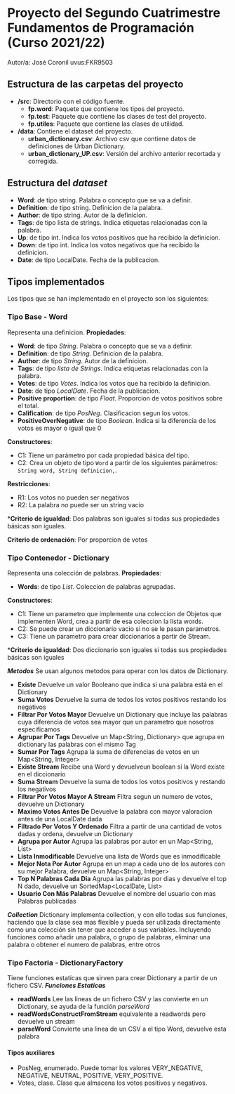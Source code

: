 # Proyecto del Segundo Cuatrimestre Fundamentos de Programación (Curso 2021/22)
Autor/a: José Coronil   uvus:FKR9503


## Estructura de las carpetas del proyecto

* **/src**: Directorio con el código fuente.
  * **fp.word**: Paquete que contiene los tipos del proyecto.
  * **fp.test**: Paquete que contiene las clases de test del proyecto.
  * **fp.utiles**:  Paquete que contiene las clases de utilidad. 
* **/data**: Contiene el dataset del proyecto.
    * **urban_dictionary.csv**: Archivo csv que contiene datos de definiciones de Urban Dictionary.
    * **urban_dictionary_UP.csv**: Versión del archivo anterior recortada y corregida.
    
## Estructura del *dataset*
* **Word**: de tipo string. Palabra o concepto que se va a definir.
* **Definition**: de tipo string. Definicion de la palabra.
* **Author**: de tipo string. Autor de la definicion.
* **Tags**: de tipo lista de strings. Indica etiquetas relacionadas con la palabra.
* **Up**: de tipo int. Indica los votos positivos que ha recibido la definicion.
* **Down**: de tipo int. Indica los votos negativos que ha recibido la definicion.
* **Date**: de tipo LocalDate. Fecha de la publicacion.



## Tipos implementados

Los tipos que se han implementado en el proyecto son los siguientes:

### Tipo Base - Word
Representa una definicion.
**Propiedades**:

* **Word**: de tipo _String_. Palabra o concepto que se va a definir.
* **Definition**: de tipo _String_. Definicion de la palabra.
* **Author**: de tipo _String_. Autor de la definicion.
* **Tags**: de tipo _lista de Strings_. Indica etiquetas relacionadas con la palabra.
* **Votes**: de tipo _Votes_. Indica los votos que ha recibido la definicion.
* **Date**: de tipo _LocalDate_. Fecha de la publicacion.
* **Positive proportion**: de tipo _Float_. Proporcion de votos positivos sobre el total.
* **Calification**: de tipo _PosNeg_. Clasificacion segun los votos.
* **PositiveOverNegative**: de tipo _Boolean_. Indica si la diferencia de los votos es mayor o igual que 0


**Constructores**: 

- C1: Tiene un parámetro por cada propiedad básica del tipo.
- C2: Crea un objeto de tipo ```Word``` a partir de los siguientes parámetros: ```String word, String definicion,```.

**Restricciones**:
 
- R1: Los votos no pueden ser negativos
- R2: La palabra no puede ser un string vacio

***Criterio de igualdad**: Dos palabras son iguales si todas sus propiedades básicas son iguales.

**Criterio de ordenación**: Por proporcion de votos


### Tipo Contenedor - Dictionary 
Representa una colección de palabras.
**Propiedades**:

* **Words**: de tipo _List<Word>_. Coleccion de palabras agrupadas.



**Constructores**: 

- C1: Tiene un parametro que implemente una coleccion de Objetos que implementen Word, crea a partir de esa coleccion la lista words.
- C2: Se puede crear un diccionario vacio si no se le pasan parametros.
- C3: Tiene un parametro para crear diccionarios a partir de Stream.



***Criterio de igualdad**: Dos diccionario son iguales si todas sus propiedades básicas son iguales

***Metodos*** Se usan algunos metodos para operar con los datos de Dictionary.

* **Existe** Devuelve un valor Booleano que indica si una palabra está en el Dictionary
* **Suma Votos** Devuelve la suma de todos los votos positivos restando los negativos
* **Filtrar Por Votos Mayor** Devuelve un Dictionary que incluye las palabras cuya diferencia de votos sea mayor que un parametro que nosotros especificamos
* **Agrupar Por Tags** Devuelve un Map<String, Dictionary> que agrupa en dictionary las palabras con el mismo Tag
* **Sumar Por Tags** Agrupa la suma de diferencias de votos en un Map<String, Integer>
* **Existe Stream** Recibe una Word y devuelveun boolean si la Word existe en el diccionario
* **Suma Stream** Devuelve la suma de todos los votos positivos y restando los negativos
* **Filtrar Por Votos Mayor A Stream** Filtra segun un numero de votos, devuelve un Dictionary 
* **Maximo Votos Antes De** Devuelve la palabra con mayor valoracion antes de una LocalDate dada
* **Filtrado Por Votos Y Ordenado** Filtra a partir de una cantidad de votos dadas y ordena, devuelve un Dictionary
* **Agrupa por Autor** Agrupa las palabras por autor en un Map<String, List<Word>>
* **Lista Inmodificable** Devuelve una lista de Words que es inmodificable
* **Mejor Nota Por Autor** Agrupa en un map a cada uno de los autores con su mejor Palabra, devuelve un Map<String, Integer>
* **Top N Palabras Cada Dia** Agrupa las palabras por dias y devuelve el top N dado, devuelve un SortedMap<LocalDate, List<Word>>
* **Usuario Con Más Palabras** Devuelve el nombre del usuario con mas Palabras  publicadas


***Collection*** Dictionary implementa collection, y con ello todas sus funciones, haciendo que la clase sea mas flexible y pueda ser utilizada directamente como una colección sin tener que acceder a sus variables. Incluyendo funciones como añadir una palabra, o grupo de palabras, eliminar una palabra o obtener el numero de palabras, entre otros

### Tipo Factoria - DictionaryFactory
Tiene funciones estaticas que sirven para crear Dictionary a partir de un fichero CSV.
***Funciones Estaticas***

* **readWords** Lee las lineas de un fichero CSV y las convierte en un Dictionary, se ayuda de la función _parseWord_
* **readWordsConstructFromStream**  equivalente a readwords pero devuelve un stream
* **parseWord**  Convierte una linea de un CSV a el tipo Word, devuelve esta palabra

#### Tipos auxiliares

- PosNeg, enumerado. Puede tomar los valores VERY_NEGATIVE, NEGATIVE, NEUTRAL, POSITIVE, VERY_POSITIVE.
- Votes, clase. Clase que almacena los votos positivos y negativos.

